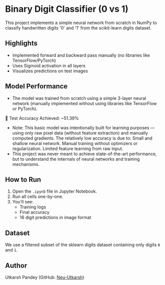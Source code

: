 # Binary Digit Classifier (0 vs 1)

This project implements a simple neural network from scratch in NumPy to classify handwritten digits '0' and '1' from the scikit-learn digits dataset.

## Highlights
- Implemented forward and backward pass manually (no libraries like TensorFlow/PyTorch)
- Uses Sigmoid activation in all layers
- Visualizes predictions on test images

## Model Performance
 - The model was trained from scratch using a simple 3-layer neural network (manually implemented without using libraries like TensorFlow or PyTorch).

📌 Test Accuracy Achieved: ~51.39%

  - Note:
      This basic model was intentionally built for learning purposes — using only raw pixel data (without feature extraction) and manually computed gradients. The relatively low accuracy is due to:
      Small and shallow neural network.
      Manual training without optimizers or regularization.
      Limited feature learning from raw input.
   - This project was never meant to achieve state-of-the-art performance, but to understand the internals of neural networks and training mechanisms.

## How to Run
1. Open the `.ipynb` file in Jupyter Notebook.
2. Run all cells one-by-one.
3. You'll see:
   - Training logs
   - Final accuracy
   - 16 digit predictions in image format

## Dataset
We use a filtered subset of the sklearn digits dataset containing only digits `0` and `1`.

## Author
Utkarsh Pandey (GitHub: [Neu-Utkarsh](https://github.com/Neu-Utkarsh))
